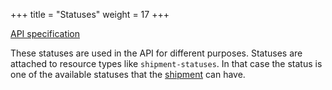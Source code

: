 +++
title = "Statuses"
weight = 17
+++

<em class="fa fa-fw fa-file-text-o"></em>[API specification](https://docs.myparcel.com/api-specification#/Statuses)

These statuses are used in the API for different purposes. Statuses are attached to resource types like `shipment-statuses`. In that case the status is one of the available statuses that the [shipment](/api/resources/shipments/) can have.
